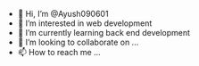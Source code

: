 - 👋 Hi, I’m @Ayush090601
- 👀 I’m interested in web development
- 🌱 I’m currently learning back end development
- 💞️ I’m looking to collaborate on ...
- 📫 How to reach me ...

<!---
Ayush090601/Ayush090601 is a ✨ special ✨ repository because its `README.md` (this file) appears on your GitHub profile.
You can click the Preview link to take a look at your changes.
--->
